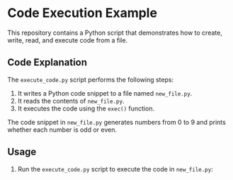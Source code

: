 # Code Execution Example

This repository contains a Python script that demonstrates how to create, write, read, and execute code from a file.

## Code Explanation

The `execute_code.py` script performs the following steps:

1. It writes a Python code snippet to a file named `new_file.py`.
2. It reads the contents of `new_file.py`.
3. It executes the code using the `exec()` function.

The code snippet in `new_file.py` generates numbers from 0 to 9 and prints whether each number is odd or even.

## Usage

1. Run the `execute_code.py` script to execute the code in `new_file.py`:
